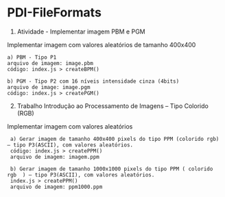# PDI-FileFormats

01) Atividade - Implementar imagem PBM e PGM

Implementar imagem com valores aleatórios de tamanho 400x400
    
    a) PBM - Tipo P1
    arquivo de imagem: image.pbm
    código: index.js > createBPM()

    b) PGM - Tipo P2 com 16 níveis intensidade cinza (4bits)
    arquivo de image: image.pgm
    código: index.js > createPGM()


02) Trabalho Introdução ao Processamento de Imagens – Tipo Colorido (RGB)

Implementar imagem com valores aleatórios

     a) Gerar imagem de tamanho 400x400 pixels do tipo PPM (colorido rgb) – tipo P3(ASCII), com valores aleatórios.
     código: index.js > createPPM()
     arquivo de imagem: imagem.ppm
  
     b) Gerar imagem de tamanho 1000x1000 pixels do tipo PPM ( colorido rgb  ) – tipo P3(ASCII), com valores aleatórios.
     index.js > createPPM()
     arquivo de imagem: ppm1000.ppm
